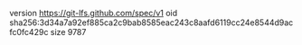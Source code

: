 version https://git-lfs.github.com/spec/v1
oid sha256:3d34a7a92ef885ca2c9bab8585eac243c8aafd6119cc24e8544d9acfc0fc429c
size 9787
